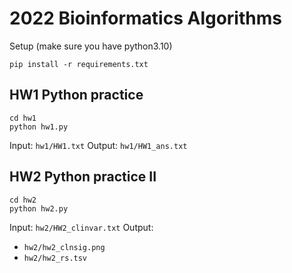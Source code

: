 # 2022 Bioinformatics Algorithms

Setup (make sure you have python3.10)
```
pip install -r requirements.txt
```

## HW1 Python practice
```
cd hw1
python hw1.py
```

Input:  `hw1/HW1.txt`
Output: `hw1/HW1_ans.txt`

## HW2 Python practice II
```
cd hw2
python hw2.py
```

Input:  `hw2/HW2_clinvar.txt`
Output:
* `hw2/hw2_clnsig.png`
* `hw2/hw2_rs.tsv`
